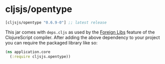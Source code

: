 # cljsjs/opentype

[](dependency)
```clojure
[cljsjs/opentype "0.6.9-0"] ;; latest release
```
[](/dependency)

This jar comes with `deps.cljs` as used by the [Foreign Libs][flibs] feature
of the ClojureScript compiler. After adding the above dependency to your project
you can require the packaged library like so:

```clojure
(ns application.core
  (:require cljsjs.opentype))
```

[flibs]: https://clojurescript.org/reference/packaging-foreign-deps
